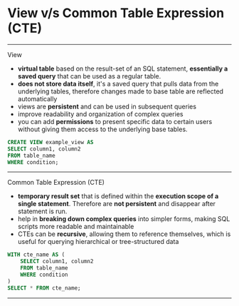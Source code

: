 # View v/s Common Table Expression (CTE)

----
View 
- **virtual table** based on the result-set of an SQL statement, **essentially a saved query** that can be used as a regular table. 
- **does not store data itself**, it's a saved query that pulls data from the underlying tables, therefore changes made to base table are reflected automatically 
- views are **persistent** and can be used in subsequent queries
- improve readability and organization of complex queries
- you can add **permissions** to present specific data to certain users without giving them access to the underlying base tables.

```sql
CREATE VIEW example_view AS
SELECT column1, column2
FROM table_name
WHERE condition;
```

----
Common Table Expression (CTE)
- **temporary result set** that is defined within the **execution scope of a single statement**. Therefore are **not persistent** and disappear after statement is run.
- help in **breaking down complex queries** into simpler forms, making SQL scripts more readable and maintainable
- CTEs can be **recursive**, allowing them to reference themselves, which is useful for querying hierarchical or tree-structured data

```sql
WITH cte_name AS (
    SELECT column1, column2
    FROM table_name
    WHERE condition
)
SELECT * FROM cte_name;
```

----